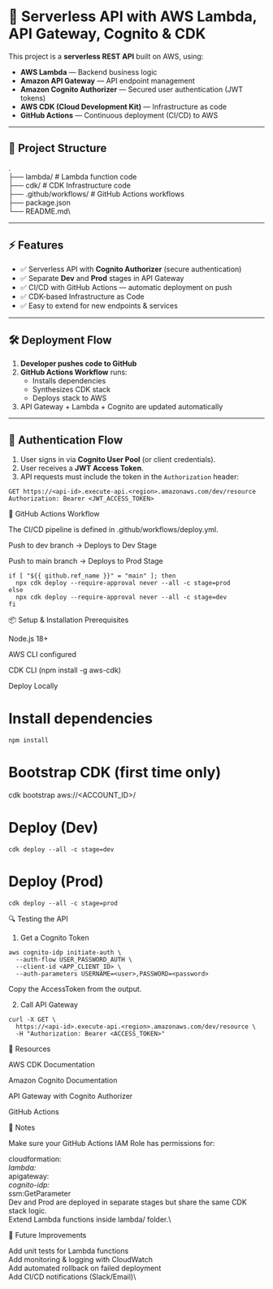 # 🚀 Serverless API with AWS Lambda, API Gateway, Cognito & CDK

This project is a **serverless REST API** built on AWS, using:

- **AWS Lambda** — Backend business logic
- **Amazon API Gateway** — API endpoint management
- **Amazon Cognito Authorizer** — Secured user authentication (JWT tokens)
- **AWS CDK (Cloud Development Kit)** — Infrastructure as code
- **GitHub Actions** — Continuous deployment (CI/CD) to AWS


---

## 📂 Project Structure

.\
├── lambda/ # Lambda function code\
├── cdk/ # CDK Infrastructure code\
├── .github/workflows/ # GitHub Actions workflows\
├── package.json\
└── README.md\


---

## ⚡ Features

- ✅ Serverless API with **Cognito Authorizer** (secure authentication)
- ✅ Separate **Dev** and **Prod** stages in API Gateway
- ✅ CI/CD with GitHub Actions — automatic deployment on push
- ✅ CDK-based Infrastructure as Code
- ✅ Easy to extend for new endpoints & services

---

## 🛠 Deployment Flow

1. **Developer pushes code to GitHub**
2. **GitHub Actions Workflow** runs:
   - Installs dependencies
   - Synthesizes CDK stack
   - Deploys stack to AWS
3. API Gateway + Lambda + Cognito are updated automatically

---

## 🔑 Authentication Flow

1. User signs in via **Cognito User Pool** (or client credentials).
2. User receives a **JWT Access Token**.
3. API requests must include the token in the `Authorization` header:

```http
GET https://<api-id>.execute-api.<region>.amazonaws.com/dev/resource
Authorization: Bearer <JWT_ACCESS_TOKEN>
```
🚦 GitHub Actions Workflow

The CI/CD pipeline is defined in .github/workflows/deploy.yml.

Push to dev branch → Deploys to Dev Stage

Push to main branch → Deploys to Prod Stage
```
if [ "${{ github.ref_name }}" = "main" ]; then
  npx cdk deploy --require-approval never --all -c stage=prod
else
  npx cdk deploy --require-approval never --all -c stage=dev
fi
```
📦 Setup & Installation
Prerequisites

Node.js 18+

AWS CLI configured

CDK CLI (npm install -g aws-cdk)

Deploy Locally
# Install dependencies
```
npm install
```
# Bootstrap CDK (first time only)
cdk bootstrap aws://<ACCOUNT_ID>/<REGION>

# Deploy (Dev)
```
cdk deploy --all -c stage=dev
```
# Deploy (Prod)
```
cdk deploy --all -c stage=prod
```
🔍 Testing the API

1. Get a Cognito Token
```
aws cognito-idp initiate-auth \
  --auth-flow USER_PASSWORD_AUTH \
  --client-id <APP_CLIENT_ID> \
  --auth-parameters USERNAME=<user>,PASSWORD=<password>
```

Copy the AccessToken from the output.

2. Call API Gateway
```
curl -X GET \
  https://<api-id>.execute-api.<region>.amazonaws.com/dev/resource \
  -H "Authorization: Bearer <ACCESS_TOKEN>"
```
📘 Resources

AWS CDK Documentation

Amazon Cognito Documentation

API Gateway with Cognito Authorizer

GitHub Actions

📌 Notes

Make sure your GitHub Actions IAM Role has permissions for:

cloudformation:*\
lambda:*\
apigateway:*\
cognito-idp:*\
ssm:GetParameter\
Dev and Prod are deployed in separate stages but share the same CDK stack logic.\
Extend Lambda functions inside lambda/ folder.\

🎯 Future Improvements

Add unit tests for Lambda functions\
Add monitoring & logging with CloudWatch\
Add automated rollback on failed deployment\
Add CI/CD notifications (Slack/Email)\
